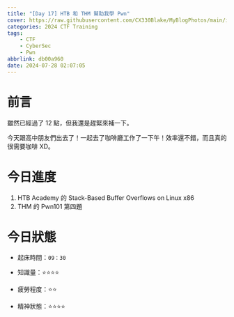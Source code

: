 ```yaml
---
title: "[Day 17] HTB 和 THM 幫助我學 Pwn"
cover: https://raw.githubusercontent.com/CX330Blake/MyBlogPhotos/main/image/hackerTraining.jpg
categories: 2024 CTF Training
tags:
    - CTF
    - CyberSec
    - Pwn
abbrlink: db00a960
date: 2024-07-28 02:07:05
---
```


# 前言

雖然已經過了 12 點，但我還是趕緊來補一下。

今天跟高中朋友們出去了！一起去了咖啡廳工作了一下午！效率還不錯，而且真的很需要咖啡 XD。

# 今日進度

1. HTB Academy 的 Stack-Based Buffer Overflows on Linux x86
2. THM 的 Pwn101 第四題

# 今日狀態

-   起床時間：`09：30`

-   知識量：⭐⭐⭐⭐

-   疲勞程度：⭐⭐

-   精神狀態：⭐⭐⭐⭐
